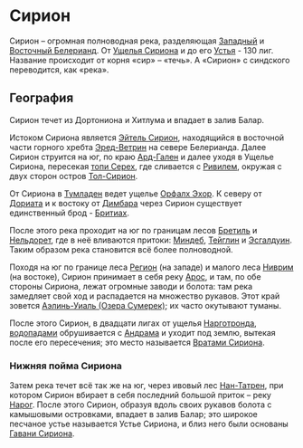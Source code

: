 # Сирион

Сирион – огромная полноводная река, разделяющая
[Западный](../Западный%20Белерианд.md) и
[Восточный Белерианд](../Восточный%20Белерианд.md). От
[Ущелья Сириона](../Ущелье%20Сириона.md) и до его
[Устья](../Устье%20Сириона.md) - 130 лиг. Название происходит от корня «сир» –
«течь». А «Сирион» с синдского переводится, как «река».

## География

Сирион течет из Дортониона и Хитлума и впадает в залив Балар.

Истоком Сириона является [Эйтель Сирион](../Эйтель%20Сирион.md), находящийся в
восточной части горного хребта [Эред-Ветрин](../Эред%20Ветрин.md) на севере
Белерианда. Далее Сирион струится на юг, по краю [Ард-Гален](../Ард-Гален.md) и
далее уходя в Ущелье Сириона, пересекая [топи Серех](../Топи%20Серех.md), где
сливается с [Ривилем](Ривиль.md), окружая с двух сторон остров
[Тол-Сирион](../Тол%20Сирион.md).

От Сириона в [Тумладен](../Тумладен.md) ведет ущелье
[Орфалх Эхор](../Орфалх%20Эхор.md). К северу от [Дориата](../Дориат.md) и к
востоку от [Димбара](../Димбар.md) через Сирион существует единственный брод -
[Бритиах](../Бритиах.md).

После этого река проходит на юг по границам лесов [Бретиль](../Бретиль.md) и
[Нельдорет](../Нельдорет.md), где в неё вливаются притоки:
[Миндеб](Миндеб.md), [Тейглин](Тейглин.md) и
[Эсгалдуин](Эсгалдуин.md). Таким образом река становится всё более
полноводной.

Походя на юг по границе леса [Регион](../Регион.md) (на западе) и малого леса
[Ниврим](../Ниврим.md) (на востоке), Сирион принимает в себя реку
[Арос](Арос.md), и там, по обе стороны Сириона, лежат огромные заводи и
болота: там река замедляет свой ход и распадается на множество рукавов. Этот
край зовется [Аэлинь-Уиаль (Озера Сумерек)](../Аэлинь-Уиаль.md); их часто
окутывают туманы.

После этого Сирион, в двадцати лигах от ущелья [Нарготронда](../Нарготронд.md),
[водопадами](../Водопады%20Сириона.md) обрушивается с [Андрама](../Андрам.md) и
уходит под землю, вытекая после его пересечения; это место называется
[Вратами Сириона](../Врата%20Сириона.md).

### Нижняя пойма Сириона

Затем река течет всё так же на юг, через ивовый лес
[Нан-Татрен](../Нан-Татрен.md), при котором Сирион вбирает в себя последний
большой приток – реку [Нарог](../Нарог.md). После этого Сирион, образуя вдоль
своих рукавов болота с камышовыми островками, впадает в залив Балар; это
широкое песчаное устье называется Устье Сириона, и близ него были основаны
[Гавани Сириона](../Гавани%20Сириона.md).
